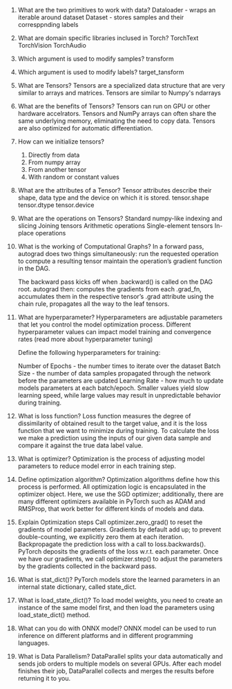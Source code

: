 1. What are the two primitives to work with data?
    Dataloader - wraps an iterable around dataset
    Dataset - stores samples and their corresppnding labels

2. What are domain specific libraries inclused in Torch?
    TorchText
    TorchVision
    TorchAudio

3. Which argument is used to modify samples?
    transform

4. Which argument is  used to modify labels?
    target_tansform

6. What are Tensors?
    Tensors are a specialized data structure that are very similar to arrays and matrices. 
    Tensors are similar to Numpy's ndarrays

8. What are the benefits of Tensors?
    Tensors can run on GPU or other hardware accelrators. 
    Tensors and NumPy arrays can often share the same underlying memory, eliminating the need to copy data.
    Tensors are also optimized for automatic differentiation.

9. How can we initialize tensors?
    1. Directly from data
    2. From numpy array
    3. From another tensor
    4. With random or constant values

10. What are the attributes of a Tensor?
    Tensor attributes describe their shape, data type and the device on which it is stored.
    tensor.shape
    tensor.dtype
    tensor.device

11. What are the operations on Tensors?
    Standard numpy-like indexing and slicing
    Joining tensors
    Arithmetic operations
    Single-element tensors
    In-place operations

12. What is the working of Computational Graphs?
    In a forward pass, autograd does two things simultaneously:
    run the requested operation to compute a resulting tensor
    maintain the operation’s gradient function in the DAG.

    The backward pass kicks off when .backward() is called on the DAG root. autograd then:
    computes the gradients from each .grad_fn,
    accumulates them in the respective tensor’s .grad attribute
    using the chain rule, propagates all the way to the leaf tensors.


13. What are hyperparameter?
    Hyperparameters are adjustable parameters that let you control the model optimization process. Different hyperparameter values can impact model training and convergence rates (read more about hyperparameter tuning)

    Define the following hyperparameters for training:

    Number of Epochs - the number times to iterate over the dataset
    Batch Size - the number of data samples propagated through the network before the parameters are updated
    Learning Rate - how much to update models parameters at each batch/epoch. Smaller values yield slow learning speed, while large values may result in unpredictable behavior during training.

15. What is loss function?
    Loss function measures the degree of dissimilarity of obtained result to the target value, and it is the loss function that we want to minimize during training. To calculate the loss we make a prediction using the inputs of our given data sample and compare it against the true data label value.

16. What is optimizer?
    Optimization is the process of adjusting model parameters to reduce model error in each training step. 

17. Define optimization algorithm?
    Optimization algorithms define how this process is performed. All optimization logic is encapsulated in the optimizer object. Here, we use the SGD optimizer; additionally, there are many different optimizers available in PyTorch such as ADAM and RMSProp, that work better for different kinds of models and data.

18. Explain Optimization steps
    Call optimizer.zero_grad() to reset the gradients of model parameters. Gradients by default add up; to prevent double-counting, we explicitly zero them at each iteration.
    Backpropagate the prediction loss with a call to loss.backwards(). PyTorch deposits the gradients of the loss w.r.t. each parameter.
    Once we have our gradients, we call optimizer.step() to adjust the parameters by the gradients collected in the backward pass.

19. What is stat_dict()?
    PyTorch models store the learned parameters in an internal state dictionary, called state_dict.

20. What is load_state_dict()?
    To load model weights, you need to create an instance of the same model first, and then load the parameters using load_state_dict() method.

21. What can you do with ONNX model?
    ONNX  model can be used to run inference on different platforms and in different programming languages.

22. What is Data Parallelism?
    DataParallel splits your data automatically and sends job orders to multiple models on several GPUs. After each model finishes their job, DataParallel collects and merges the results before returning it to you.